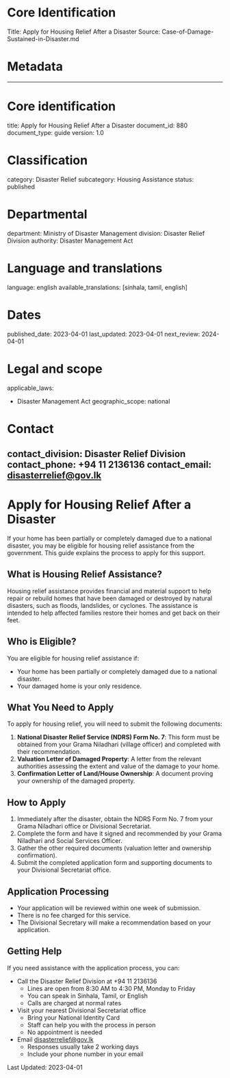 # Core Identification
Title: Apply for Housing Relief After a Disaster
Source: Case-of-Damage-Sustained-in-Disaster.md

# Metadata
---
# Core identification
title: Apply for Housing Relief After a Disaster
document_id: 880
document_type: guide
version: 1.0

# Classification
category: Disaster Relief
subcategory: Housing Assistance
status: published

# Departmental
department: Ministry of Disaster Management
division: Disaster Relief Division
authority: Disaster Management Act

# Language and translations
language: english
available_translations: [sinhala, tamil, english]

# Dates
published_date: 2023-04-01
last_updated: 2023-04-01
next_review: 2024-04-01

# Legal and scope
applicable_laws:
 - Disaster Management Act
geographic_scope: national

# Contact
contact_division: Disaster Relief Division
contact_phone: +94 11 2136136
contact_email: disasterrelief@gov.lk
---

# Apply for Housing Relief After a Disaster

If your home has been partially or completely damaged due to a national disaster, you may be eligible for housing relief assistance from the government. This guide explains the process to apply for this support.

## What is Housing Relief Assistance?

Housing relief assistance provides financial and material support to help repair or rebuild homes that have been damaged or destroyed by natural disasters, such as floods, landslides, or cyclones. The assistance is intended to help affected families restore their homes and get back on their feet.

## Who is Eligible?

You are eligible for housing relief assistance if:

- Your home has been partially or completely damaged due to a national disaster.
- Your damaged home is your only residence.

## What You Need to Apply

To apply for housing relief, you will need to submit the following documents:

1. **National Disaster Relief Service (NDRS) Form No. 7**: This form must be obtained from your Grama Niladhari (village officer) and completed with their recommendation.
2. **Valuation Letter of Damaged Property**: A letter from the relevant authorities assessing the extent and value of the damage to your home.
3. **Confirmation Letter of Land/House Ownership**: A document proving your ownership of the damaged property.

## How to Apply

1. Immediately after the disaster, obtain the NDRS Form No. 7 from your Grama Niladhari office or Divisional Secretariat.
2. Complete the form and have it signed and recommended by your Grama Niladhari and Social Services Officer.
3. Gather the other required documents (valuation letter and ownership confirmation).
4. Submit the completed application form and supporting documents to your Divisional Secretariat office.

## Application Processing

- Your application will be reviewed within one week of submission.
- There is no fee charged for this service.
- The Divisional Secretary will make a recommendation based on your application.

## Getting Help

If you need assistance with the application process, you can:

- Call the Disaster Relief Division at +94 11 2136136 
  - Lines are open from 8:30 AM to 4:30 PM, Monday to Friday
  - You can speak in Sinhala, Tamil, or English
  - Calls are charged at normal rates
- Visit your nearest Divisional Secretariat office
  - Bring your National Identity Card
  - Staff can help you with the process in person
  - No appointment is needed
- Email disasterrelief@gov.lk
  - Responses usually take 2 working days
  - Include your phone number in your email

Last Updated: 2023-04-01